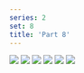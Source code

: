 ```yaml
---
series: 2
set: 8
title: 'Part 8'
---
```


![](../../../../assets/pelen-purul/part-8/pelen53.jpg)
![](../../../../assets/pelen-purul/part-8/pelen54.jpg)
![](../../../../assets/pelen-purul/part-8/pelen55.jpg)
![](../../../../assets/pelen-purul/part-8/pelen56.jpg)
![](../../../../assets/pelen-purul/part-8/pelen57.jpg)
![](../../../../assets/pelen-purul/part-8/pelen58.jpg)